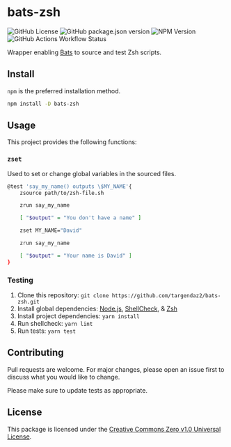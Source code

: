 # bats-zsh

![GitHub License](https://img.shields.io/github/license/targendaz2/bats-zsh)
![GitHub package.json version](https://img.shields.io/github/package-json/v/targendaz2/bats-zsh)
![NPM Version](https://img.shields.io/npm/v/bats-zsh?logo=npm&logoColor=%23999999)
![GitHub Actions Workflow Status](https://img.shields.io/github/actions/workflow/status/targendaz2/bats-zsh/test.yml?logo=github&label=tests&logoColor=%23999999)

Wrapper enabling [Bats](https://github.com/bats-core/bats-core) to source and test Zsh scripts.

## Install

`npm` is the preferred installation method.

```bash
npm install -D bats-zsh
```

## Usage

This project provides the following functions:

### `zset`

Used to set or change global variables in the sourced files.

```bash
@test 'say_my_name() outputs \$MY_NAME'{
    zsource path/to/zsh-file.sh

    zrun say_my_name

    [ "$output" = "You don't have a name" ]

    zset MY_NAME="David"

    zrun say_my_name

    [ "$output" = "Your name is David" ]
}
```

### Testing

1. Clone this repository:
   `git clone https://github.com/targendaz2/bats-zsh.git`
2. Install global dependencies:
   [Node.js](https://nodejs.org/en/download/package-manager), [ShellCheck](https://github.com/koalaman/shellcheck#user-content-installing), & [Zsh](https://nodejs.org/en/download/package-manager)
3. Install project dependencies:
   `yarn install`
4. Run shellcheck:
   `yarn lint`
5. Run tests:
   `yarn test`

## Contributing

Pull requests are welcome. For major changes, please open an issue first
to discuss what you would like to change.

Please make sure to update tests as appropriate.

## License

This package is licensed under the [Creative Commons Zero v1.0 Universal License](https://github.com/targendaz2/bats-zsh/blob/main/LICENSE).
